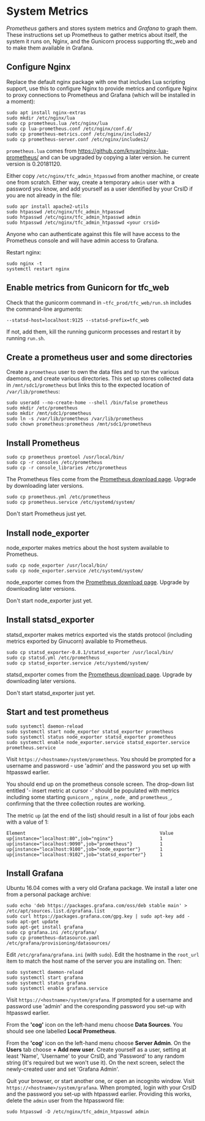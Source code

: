 System Metrics
==============

*Prometheus* gathers and stores system metrics and *Grafana*
to graph them. These instructions set up Prometheus to gather metrics about
itself, the system it runs on, Nginx, and the Gunicorn process supporting
tfc_web and to make them available in Grafana.

Configure Nginx
---------------

Replace the default nginx package with one that includes Lua scripting
support, use this to configure Nginx to provide metrics and configure
Nginx to proxy connections to Prometheus and Grafana (which will be
installed in a moment):

```
sudo apt install nginx-extras
sudo mkdir /etc/nginx/lua
sudo cp prometheus.lua /etc/nginx/lua
sudo cp lua-prometheus.conf /etc/nginx/conf.d/
sudo cp prometheus-metrics.conf /etc/nginx/includes2/
sudo cp prometheus-server.conf /etc/nginx/includes2/
```

`prometheus.lua` comes from https://github.com/knyar/nginx-lua-prometheus/
and can be upgraded by copying a later version. he current version is 0.20181120.

Either copy `/etc/nginx/tfc_admin_htpasswd` from another machine, or
create one from scratch. Either way, create a temporary `admin` user with a
password you know, and add yourself as a user identified by your CrsID
if you are not already in the file:

```
sudo apr install apache2-utils
sudo htpasswd /etc/nginx/tfc_admin_htpasswd
sudo htpasswd /etc/nginx/tfc_admin_htpasswd admin
sudo htpasswd /etc/nginx/tfc_admin_htpasswd <your crsid>
```

Anyone who can authenticate against this file will have access to
the Prometheus console and will have admin access to Grafana.

Restart nginx:

```
sudo nginx -t
systemctl restart nginx
```

Enable metrics from Gunicorn for tfc\_web
-----------------------------------------

Check that the gunicorm command in `~tfc_prod/tfc_web/run.sh` includes the
command-line arguments:

```
--statsd-host=localhost:9125 --statsd-prefix=tfc_web
```

If not, add them, kill the running gunicorm processes and restart it by
running `run.sh`.


Create a prometheus user and some directories
---------------------------------------------

Create a `prometheus` user to own the data files and to run the various
daemons, and create various directories. This set up stores collected data
in `/mnt/sdc1/prometheus` but links this to the expected location of
`/var/lib/prometheus`:

```
sudo useradd --no-create-home --shell /bin/false prometheus
sudo mkdir /etc/prometheus
sudo mkdir /mnt/sdc1/prometheus
sudo ln -s /var/lib/prometheus /var/lib/prometheus
sudo chown prometheus:prometheus /mnt/sdc1/prometheus
```

Install Prometheus
------------------

```
sudo cp prometheus promtool /usr/local/bin/
sudo cp -r consoles /etc/prometheus
sudo cp -r console_libraries /etc/prometheus
```

The Prometheus files come from the
[Prometheus download page](https://prometheus.io/download/). Upgrade
by downloading later versions.

```
sudo cp prometheus.yml /etc/prometheus
sudo cp prometheus.service /etc/systemd/system/
```

Don't start Prometheus just yet.

Install node_exporter
---------------------

node_exporter makes metrics about the host system available to
Prometheus.

```
sudo cp node_exporter /usr/local/bin/
sudo cp node_exporter.service /etc/systemd/system/

```

node_exporter comes from the
[Prometheus download page](https://prometheus.io/download/). Upgrade
by downloading later versions.

Don't start node_exporter just yet.

Install statsd_exporter
-----------------------

statsd_exporter makes metrics exported vis the statds protocol (including
metrics exported by Ginucorn) available to Prometheus.

```
sudo cp statsd_exporter-0.8.1/statsd_exporter /usr/local/bin/
sudo cp statsd.yml /etc/prometheus
sudo cp statsd_exporter.service /etc/systemd/system/
```

statsd_exporter comes from the
[Prometheus download page](https://prometheus.io/download/). Upgrade
by downloading later versions.

Don't start statsd_exporter just yet.

Start and test prometheus
-------------------------

```
sudo systemctl daemon-reload
sudo systemctl start node_exporter statsd_exporter prometheus
sudo systemctl status node_exporter statsd_exporter prometheus
sudo systemctl enable node_exporter.service statsd_exporter.service prometheus.service
```

Visit `https://<hostname>/system/prometheus`. You should be prompted for a
username and password - use 'admin' and the password you set up with htpasswd
earlier.

You should end up on the prometheus console screen. The drop-down list
entitled '- insert metric at cursor -' should be populated with metrics
including some starting `gunicorn_`, `nginx_`, `node_` and `prometheus_`,
confirming that the three collection routes are working.

The metric `up` (at the end of the list) should result in a list of four
jobs each with a  value of 1:

```
Element                                                 Value
up{instance="localhost:80",job="nginx"}                 1
up{instance="localhost:9090",job="prometheus"}          1
up{instance="localhost:9100",job="node_exporter"}       1
up{instance="localhost:9102",job="statsd_exporter"}     1
```

Install Grafana
---------------

Ubuntu 16.04 comes with a very old Grafana package. We install a later
one from a personal package archive:

```
sudo echo 'deb https://packages.grafana.com/oss/deb stable main' > /etc/apt/sources.list.d/grafana.list
sudo curl https://packages.grafana.com/gpg.key | sudo apt-key add -
sudo apt-get update
sudo apt-get install grafana
sudo cp grafana.ini /etc/grafana/
sudo cp prometheus-datasource.yaml /etc/grafana/provisioning/datasources/
```

Edit `/etc/grafana/grafana.ini` (with `sudo`). Edit the hostname in the
`root_url` item to match the host name of the server you are installing on.
Then:

```
sudo systemctl daemon-reload
sudo systemctl start grafana
sudo systemctl status grafana
sudo systemctl enable grafana.service
```

Visit `https://<hostname>/system/grafana`. If prompted for a username
and password use 'admin' and the coresponding password you set-up with
htpasswd earlier.

From the **'cog'** icon on the left-hand menu choose **Data Sources**. You
should see one labelled **Local Prometheus**.

From the **'cog'** icon on the left-hand menu choose **Server Admin**. On the
**Users** tab choose **+ Add new user**. Create yourself as a user, setting
at least 'Name', 'Username' to your CrsID, and 'Password' to any random string
(it's required but we won't use it). On the next screen, select the newly-created
user and set 'Grafana Admin'.

Quit your browser, or start another one, or open an incognito window.
Visit `https://<hostname>/system/grafana`. When prompted, login with your
CrsID and the password you set-up with htpasswd earlier. Providing this works,
delete the `admin` user from the htpassword file:

```
sudo htpasswd -D /etc/nginx/tfc_admin_htpasswd admin
```
